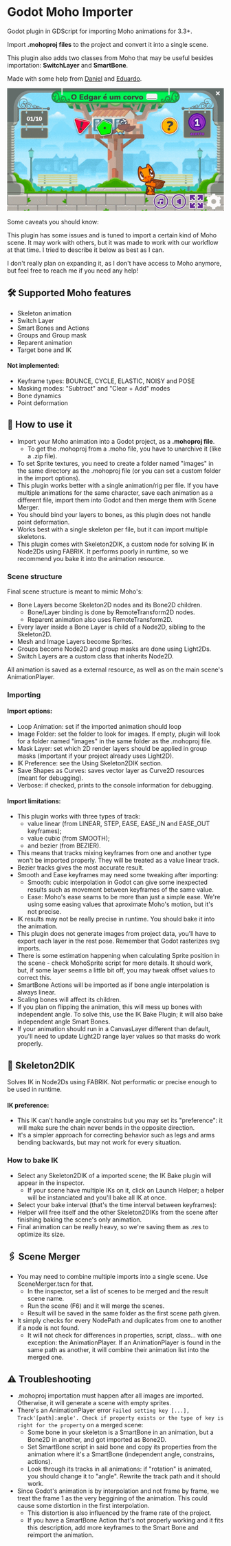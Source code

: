 # Godot Moho Importer
Godot plugin in GDScript for importing Moho animations for 3.3+.

Import **.mohoproj files** to the project and convert it into a single scene.

This plugin also adds two classes from Moho that may be useful besides importation: **SwitchLayer** and **SmartBone**.

Made with some help from [Daniel](https://github.com/eh-jogos) and [Eduardo](https://www.behance.net/eduardow).

![Example of usage in game](https://github.com/jpdurigan/godot_moho_importer/blob/main/example.gif "Example of usage in game")

Some caveats you should know:

This plugin has some issues and is tuned to import a certain kind of Moho scene. It may work with others, but it was made to work with our workflow at that time. I tried to describe it below as best as I can.

I don't really plan on expanding it, as I don't have access to Moho anymore, but feel free to reach me if you need any help!


## 🛠️ Supported Moho features

- Skeleton animation
- Switch Layer
- Smart Bones and Actions
- Groups and Group mask
- Reparent animation
- Target bone and IK

#### Not implemented:
- Keyframe types: BOUNCE, CYCLE, ELASTIC, NOISY and POSE
- Masking modes: "Subtract" and "Clear + Add" modes
- Bone dynamics
- Point deformation

## 📖 How to use it

- Import your Moho animation into a Godot project, as a **.mohoproj file**.
	- To get the .mohoproj from a .moho file, you have to unarchive it (like a .zip file).
- To set Sprite textures, you need to create a folder named "images" in the same directory as the .mohoproj file (or you can set a custom folder in the import options).
- This plugin works better with a single animation/rig per file. If you have multiple animations for the same character, save each animation as a different file, import them into Godot and then merge them with Scene Merger.
- You should bind your layers to bones, as this plugin does not handle point deformation.
- Works best with a single skeleton per file, but it can import multiple skeletons.
- This plugin comes with Skeleton2DIK, a custom node for solving IK in Node2Ds using FABRIK. It performs poorly in runtime, so we recommend you bake it into the animation resource.

### Scene structure

Final scene structure is meant to mimic Moho's:
- Bone Layers become Skeleton2D nodes and its Bone2D children.
	- Bone/Layer binding is done by RemoteTransform2D nodes.
	- Reparent animation also uses RemoteTransform2D.
- Every layer inside a Bone Layer is child of a Node2D, sibling to the Skeleton2D.
- Mesh and Image Layers become Sprites.
- Groups become Node2D and group masks are done using Light2Ds.
- Switch Layers are a custom class that inherits Node2D.

All animation is saved as a external resource, as well as on the main scene's AnimationPlayer.

### Importing

#### Import options:
- Loop Animation: set if the imported animation should loop
- Image Folder: set the folder to look for images. If empty, plugin will look for a folder named "images" in the same folder as the .mohoproj file.
- Mask Layer: set which 2D render layers should be applied in group masks (important if your project already uses Light2D).
- IK Preference: see the Using Skeleton2DIK section.
- Save Shapes as Curves: saves vector layer as Curve2D resources (meant for debugging).
- Verbose: if checked, prints to the console information for debugging.

#### Import limitations:
- This plugin works with three types of track:
	- value linear (from LINEAR, STEP, EASE, EASE_IN and EASE_OUT keyframes);
	- value cubic (from SMOOTH);
	- and bezier (from BEZIER).
- This means that tracks mixing keyframes from one and another type won't be imported properly. They will be treated as a value linear track.
- Bezier tracks gives the most accurate result.
- Smooth and Ease keyframes may need some tweaking after importing:
	- Smooth: cubic interpolation in Godot can give some inexpected results such as movement between keyframes of the same value.
	- Ease: Moho's ease seams to be more than just a simple ease. We're using some easing values that aproximate Moho's motion, but it's not precise.
- IK results may not be really precise in runtime. You should bake it into the animation.
- This plugin does not generate images from project data, you'll have to export each layer in the rest pose. Remember that Godot rasterizes svg imports.
- There is some estimation happening when calculating Sprite position in the scene - check MohoSprite script for more details. It should work, but, if some layer seems a little bit off, you may tweak offset values to correct this.
- SmartBone Actions will be imported as if bone angle interpolation is always linear.
- Scaling bones will affect its children.
- If you plan on flipping the animation, this will mess up bones with independent angle. To solve this, use the IK Bake Plugin; it will also bake independent angle Smart Bones.
- If your animation should run in a CanvasLayer different than default, you'll need to update Light2D range layer values so that masks do work properly.

## 🦴 Skeleton2DIK

Solves IK in Node2Ds using FABRIK. Not performatic or precise enough to be used in runtime.

#### IK preference:
- This IK can't handle angle constrains but you may set its "preference": it will make sure the chain never bends in the opposite direction.
- It's a simpler approach for correcting behavior such as legs and arms bending backwards, but may not work for every situation.

### How to bake IK
- Select any Skeleton2DIK of a imported scene; the IK Bake plugin will appear in the inspector.
	- If your scene have multiple IKs on it, click on Launch Helper; a helper will be instanciated and you'll bake all IK at once.
- Select your bake interval (that's the time interval between keyframes):
- Helper will free itself and the other Skeleton2DIKs from the scene after finishing baking the scene's only animation.
- Final animation can be really heavy, so we're saving them as .res to optimize its size.

## 🖇️ Scene Merger
- You may need to combine multiple imports into a single scene. Use SceneMerger.tscn for that.
	- In the inspector, set a list of scenes to be merged and the result scene name.
	- Run the scene (F6) and it will merge the scenes.
	- Result will be saved in the same folder as the first scene path given.
- It simply checks for every NodePath and duplicates from one to another if a node is not found.
	- It will not check for differences in properties, script, class... with one exception: the AnimationPlayer. If an AnimationPlayer is found in the same path as another, it will combine their animation list into the merged one.

## ⚠️ Troubleshooting
- .mohoproj importation must happen after all images are imported. Otherwise, it will generate a scene with empty sprites.
- There's an AnimationPlayer error `Failed setting key [...], Track'[path]:angle'. Check if property exists or the type of key is right for the property` on a merged scene:
	- Some bone in your skeleton is a SmartBone in an animation, but a Bone2D in another, and got imported as Bone2D.
	- Set SmartBone script in said bone and copy its properties from the animation where it's a SmartBone (independent angle, constrains, actions).
	- Look through its tracks in all animations: if "rotation" is animated, you should change it to "angle". Rewrite the track path and it should work.
- Since Godot's animation is by interpolation and not frame by frame, we treat the frame 1 as the very beggining of the animation. This could cause some distortion in the first interpolation.
	- This distortion is also influenced by the frame rate of the project.
	- If you have a SmartBone Action that's not properly working and it fits this description, add more keyframes to the Smart Bone and reimport the animation.
